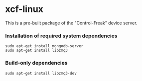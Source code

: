 # xcf-linux

This is a pre-built package of the "Control-Freak" device server.



### Installation of required system dependencies 

    sudo apt-get install mongodb-server
    sudo apt-get install libzmq3

### Build-only dependencies

    sudo apt-get install libzmq3-dev
